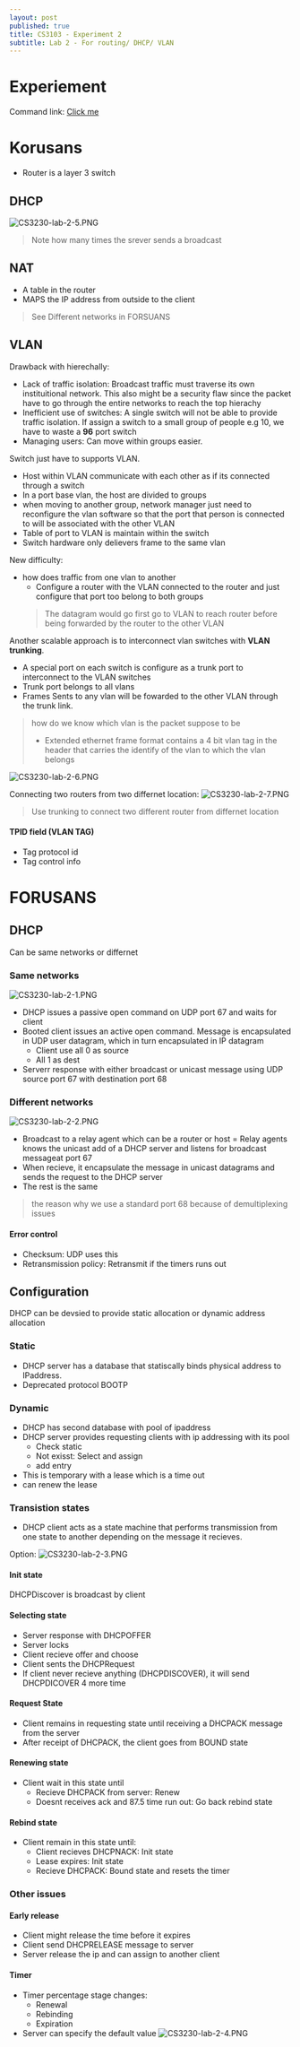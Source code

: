 ```yaml
---
layout: post
published: true
title: CS3103 - Experiment 2
subtitle: Lab 2 - For routing/ DHCP/ VLAN
---
```

# Experiement
Command link: [Click me](http://www.pantz.org/software/ios/ioscommands.html)

# Korusans
- Router is a layer 3 switch
## DHCP
![CS3230-lab-2-5.PNG]({{site.baseurl}}/img/CS3230-lab-2-5.PNG)

> Note how many times the srever sends a broadcast

## NAT
- A table in the router 
- MAPS the IP address from outside to the client

> See Different networks in FORSUANS

## VLAN

Drawback with hierechally:
- Lack of traffic isolation: Broadcast traffic must traverse its own instituitional network. This also might be a security flaw since the packet have to go through the entire networks to reach the top hierachy
- Inefficient use of switches: A single switch will not be able to provide traffic isolation. If assign a switch to a small group of people e.g 10, we have to waste a **96** port switch
- Managing users: Can move within groups easier.

Switch just have to supports VLAN.
- Host within VLAN communicate with each other as if its connected through a switch
- In a port base vlan, the host are divided to groups
- when moving to another group, network manager just need to reconfigure the vlan software so that the port that person is connected to will be associated with the other VLAN
- Table of port to VLAN is maintain within the switch
- Switch hardware only delievers frame to the same vlan

New difficulty:
- how does traffic from one vlan to another
	- Configure a router with the VLAN connected to the router and just configure that port too belong to both groups
    > The datagram would go first go to VLAN to reach router before being forwarded by the router to the other VLAN

Another scalable approach is to interconnect vlan switches with **VLAN trunking**. 
- A special port on each switch is configure as a trunk port to interconnect to the VLAN switches
- Trunk port belongs to all vlans
- Frames Sents to any vlan will be fowarded to the other VLAN through the trunk link.

> how do we know which vlan is the packet suppose to be
> - Extended ethernet frame format contains a 4 bit vlan tag in the header that carries the identify of the vlan to which the vlan belongs

![CS3230-lab-2-6.PNG]({{site.baseurl}}/img/CS3230-lab-2-6.PNG)

Connecting two routers from two differnet location:
![CS3230-lab-2-7.PNG]({{site.baseurl}}/img/CS3230-lab-2-7.PNG)

> Use trunking to connect two different router from differnet location


#### TPID field (VLAN TAG)
- Tag protocol id 
- Tag control info


# FORUSANS

## DHCP
Can be same networks or differnet
### Same networks
![CS3230-lab-2-1.PNG]({{site.baseurl}}/img/CS3230-lab-2-1.PNG)

- DHCP issues a passive open command on UDP port 67 and waits for client
- Booted client issues an active open command. Message is encapsulated in UDP user datagram, which in turn encapsulated in IP datagram
	- Client use all 0 as source
    - All 1 as dest
- Serverr response with either broadcast or unicast message using UDP source port 67 with destination port 68

### Different networks
![CS3230-lab-2-2.PNG]({{site.baseurl}}/img/CS3230-lab-2-2.PNG)


- Broadcast to a relay agent which can be a router or host
= Relay agents knows the unicast add of a DHCP server and listens for broadcast messageat port 67
- When recieve, it encapsulate the message in unicast datagrams and sends the request to the DHCP server
- The rest is the same

> the reason why we use a standard port 68 because of demultiplexing issues

#### Error control
- Checksum: UDP uses this 
- Retransmission policy: Retransmit if the timers runs out

## Configuration
DHCP can be devsied to provide static allocation or dynamic address allocation

### Static
- DHCP server has a database that statiscally binds physical address to IPaddress.
- Deprecated protocol BOOTP

### Dynamic
- DHCP has second database with pool of ipaddress
- DHCP server provides requesting clients with ip addressing with its pool
	- Check static
    - Not exisst: Select and assign
    - add entry
- This is temporary with a lease which is a time out
- can renew the lease

### Transistion states
- DHCP client acts as a state machine that performs transmission from one state to another depending on the message it recieves.

Option:
![CS3230-lab-2-3.PNG]({{site.baseurl}}/img/CS3230-lab-2-3.PNG)

#### Init state
DHCPDiscover is broadcast by client

#### Selecting state
- Server response with DHCPOFFER
- Server locks 
- Client recieve offer and choose
- Client sents the DHCPRequest
- If client never recieve anything (DHCPDISCOVER), it will send DHCPDICOVER 4 more time


#### Request State
- Client remains in requesting state until receiving a DHCPACK message from the server
- After receipt of DHCPACK, the client goes from BOUND state


#### Renewing state
- Client wait in this state until
	- Recieve DHCPACK from server: Renew 
    - Doesnt receives ack and 87.5 time run out: Go back rebind state

#### Rebind state
- Client remain in this state until:
	- Client recieves DHCPNACK: Init state
    - Lease expires: Init state
    - Recieve DHCPACK: Bound state and resets the timer
    
### Other issues
#### Early release
- Client might release the time before it expires
- Client send DHCPRELEASE message to server
- Server release the ip and can assign to another client

#### Timer
- Timer percentage stage changes:
	- Renewal
    - Rebinding
    - Expiration
- Server can specify the default value
![CS3230-lab-2-4.PNG]({{site.baseurl}}/img/CS3230-lab-2-4.PNG)




